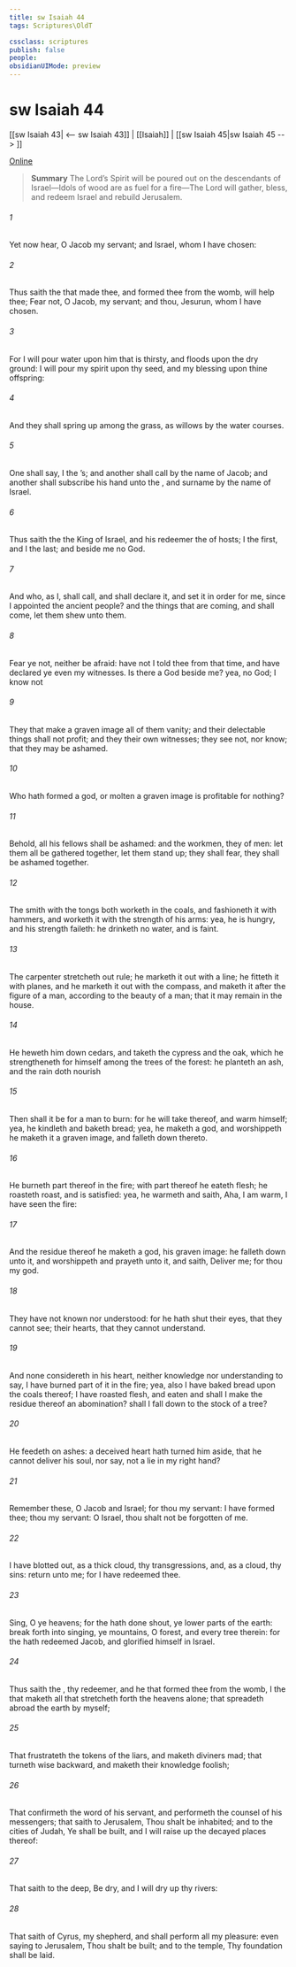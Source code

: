 ```yaml
---
title: sw Isaiah 44
tags: Scriptures\OldT

cssclass: scriptures
publish: false
people:
obsidianUIMode: preview
---
```


# sw Isaiah 44
[[sw Isaiah 43| <-- sw Isaiah 43]] | [[Isaiah]] | [[sw Isaiah 45|sw Isaiah 45 --> ]]

[Online](https://churchofjesuschrist.org/study/scriptures/ot/isa/44?lang=eng)

> __Summary__
The Lord’s Spirit will be poured out on the descendants of Israel—Idols of wood are as fuel for a fire—The Lord will gather, bless, and redeem Israel and rebuild Jerusalem.

###### 1 
Yet now hear, O Jacob my servant; and Israel, whom I have chosen:

###### 2 
Thus saith the  that made thee, and formed thee from the womb,  will help thee; Fear not, O Jacob, my servant; and thou, Jesurun, whom I have chosen.

###### 3 
For I will pour water upon him that is thirsty, and floods upon the dry ground: I will pour my spirit upon thy seed, and my blessing upon thine offspring:

###### 4 
And they shall spring up  among the grass, as willows by the water courses.

###### 5 
One shall say, I  the ’s; and another shall call  by the name of Jacob; and another shall subscribe  his hand unto the , and surname  by the name of Israel.

###### 6 
Thus saith the  the King of Israel, and his redeemer the  of hosts; I  the first, and I  the last; and beside me  no God.

###### 7 
And who, as I, shall call, and shall declare it, and set it in order for me, since I appointed the ancient people? and the things that are coming, and shall come, let them shew unto them.

###### 8 
Fear ye not, neither be afraid: have not I told thee from that time, and have declared  ye  even my witnesses. Is there a God beside me? yea,  no God; I know not 

###### 9 
They that make a graven image  all of them vanity; and their delectable things shall not profit; and they  their own witnesses; they see not, nor know; that they may be ashamed.

###### 10 
Who hath formed a god, or molten a graven image  is profitable for nothing?

###### 11 
Behold, all his fellows shall be ashamed: and the workmen, they  of men: let them all be gathered together, let them stand up;  they shall fear,  they shall be ashamed together.

###### 12 
The smith with the tongs both worketh in the coals, and fashioneth it with hammers, and worketh it with the strength of his arms: yea, he is hungry, and his strength faileth: he drinketh no water, and is faint.

###### 13 
The carpenter stretcheth out  rule; he marketh it out with a line; he fitteth it with planes, and he marketh it out with the compass, and maketh it after the figure of a man, according to the beauty of a man; that it may remain in the house.

###### 14 
He heweth him down cedars, and taketh the cypress and the oak, which he strengtheneth for himself among the trees of the forest: he planteth an ash, and the rain doth nourish 

###### 15 
Then shall it be for a man to burn: for he will take thereof, and warm himself; yea, he kindleth  and baketh bread; yea, he maketh a god, and worshippeth  he maketh it a graven image, and falleth down thereto.

###### 16 
He burneth part thereof in the fire; with part thereof he eateth flesh; he roasteth roast, and is satisfied: yea, he warmeth  and saith, Aha, I am warm, I have seen the fire:

###### 17 
And the residue thereof he maketh a god,  his graven image: he falleth down unto it, and worshippeth  and prayeth unto it, and saith, Deliver me; for thou  my god.

###### 18 
They have not known nor understood: for he hath shut their eyes, that they cannot see;  their hearts, that they cannot understand.

###### 19 
And none considereth in his heart, neither  knowledge nor understanding to say, I have burned part of it in the fire; yea, also I have baked bread upon the coals thereof; I have roasted flesh, and eaten  and shall I make the residue thereof an abomination? shall I fall down to the stock of a tree?

###### 20 
He feedeth on ashes: a deceived heart hath turned him aside, that he cannot deliver his soul, nor say,  not a lie in my right hand?

###### 21 
Remember these, O Jacob and Israel; for thou  my servant: I have formed thee; thou  my servant: O Israel, thou shalt not be forgotten of me.

###### 22 
I have blotted out, as a thick cloud, thy transgressions, and, as a cloud, thy sins: return unto me; for I have redeemed thee.

###### 23 
Sing, O ye heavens; for the  hath done  shout, ye lower parts of the earth: break forth into singing, ye mountains, O forest, and every tree therein: for the  hath redeemed Jacob, and glorified himself in Israel.

###### 24 
Thus saith the , thy redeemer, and he that formed thee from the womb, I  the  that maketh all  that stretcheth forth the heavens alone; that spreadeth abroad the earth by myself;

###### 25 
That frustrateth the tokens of the liars, and maketh diviners mad; that turneth wise  backward, and maketh their knowledge foolish;

###### 26 
That confirmeth the word of his servant, and performeth the counsel of his messengers; that saith to Jerusalem, Thou shalt be inhabited; and to the cities of Judah, Ye shall be built, and I will raise up the decayed places thereof:

###### 27 
That saith to the deep, Be dry, and I will dry up thy rivers:

###### 28 
That saith of Cyrus,  my shepherd, and shall perform all my pleasure: even saying to Jerusalem, Thou shalt be built; and to the temple, Thy foundation shall be laid.

